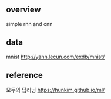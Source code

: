 ## overview ##
simple rnn and cnn

## data ##
mnist 
http://yann.lecun.com/exdb/mnist/

## reference ##
모두의 딥러닝
https://hunkim.github.io/ml/